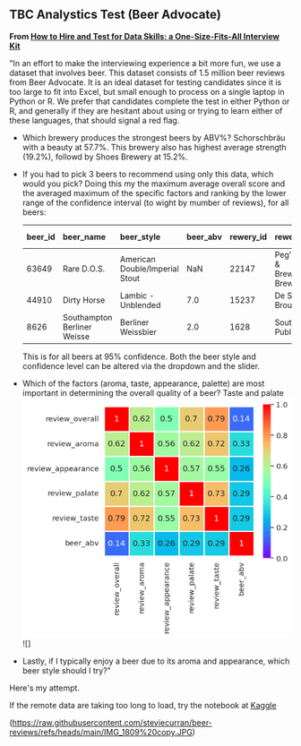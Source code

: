 ## TBC Analystics Test (Beer Advocate)

**From [How to Hire and Test for Data Skills: a One-Size-Fits-All Interview Kit](https://tcbanalytics.com/2016/01/29/how-to-hire-and-test-for-data-skills-a-one-size-fits-all-interview-kit/)**

"In an effort to make the interviewing experience a bit more fun, we use a dataset that involves beer. This dataset consists of 1.5 million beer reviews from Beer Advocate. It is an ideal dataset for testing candidates since it is too large to fit into Excel, but small enough to process on a single laptop in Python or R. We prefer that candidates complete the test in either Python or R, and generally if they are hesitant about using or trying to learn either of these languages, that should signal a red flag.

- Which brewery produces the strongest beers by ABV%?
  Schorschbräu with a beauty at 57.7%. This brewery also has highest average strength (19.2%), followd by Shoes Brewery at 15.2%.
  
- If you had to pick 3 beers to recommend using only this data, which would you pick?
  Doing this my the maximum average overall score and the averaged maximum of the specific factors and ranking by the lower range of the confidence 
  interval (to wight by mumber of reviews), for all beers:

  | beer_id   | beer_name  | beer_style | beer_abv  |rewery_id  | rewery_name | review_overall | +/- | review_others |+/-| No. reviews|
  | :---       | :---      | :---        | :---     | :---       | :---        | :---          | :--- | :---         | :--- | :---    |
  |63649|Rare D.O.S. | American Double/Imperial Stout| NaN |22147| Peg's Cantina & Brewpub/Cycle Brewing|4.848485 |0.091719 |4.719697 |0.073459|33|  
  44910|Dirty Horse|Lambic - Unblended|7.0|15237|De Struise Brouwers|4.820513|0.092892|0.589744|0.081014|39|
  8626| Southampton Berliner Weisse|Berliner Weissbier|2.0|1628|Southampton Publick House|4.768293|0.092306|4.371951 |0.100824 |41|  

  This is for all beers at 95% confidence. Both the beer style and confidence level can be altered via the dropdown and the slider.

- Which of the factors (aroma, taste, appearance, palette) are most important in determining the overall quality of a beer?
  Taste and palate
  ![](https://raw.githubusercontent.com/steviecurran/beer-reviews/refs/heads/main/heatmap.png) ![]

- Lastly, if I typically enjoy a beer due to its aroma and appearance, which beer style should I try?"

Here's my attempt. 

If the remote data are taking too long to load, try the notebook at [Kaggle](https://www.kaggle.com/code/steviemooncat/beer-reviews)

(https://raw.githubusercontent.com/steviecurran/beer-reviews/refs/heads/main/IMG_1809%20copy.JPG)
